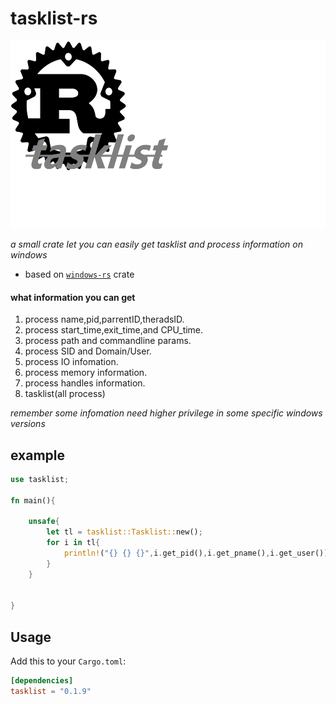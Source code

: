 # tasklist-rs

<p align="center">
    <img height="300" alt="tasklist-rs" src="images/ico.png">
</p>

_a small crate let you can easily get tasklist and process information on windows_

- based on [`windows-rs`](https://github.com/microsoft/windows-rs) crate 

#### what information you can get
1. process name,pid,parrentID,theradsID.
2. process start_time,exit_time,and CPU_time.
3. process path and commandline params.
4. process SID and Domain/User.
5. process IO infomation.
6. process memory information.
7. process handles information.
8. tasklist(all process)

_remember some infomation need higher privilege in some specific windows versions_

## example
```rust
use tasklist;

fn main(){
   
    unsafe{
        let tl = tasklist::Tasklist::new();
        for i in tl{
            println!("{} {} {}",i.get_pid(),i.get_pname(),i.get_user());
        }
    }


}
```

## Usage

Add this to your `Cargo.toml`:

```toml
[dependencies]
tasklist = "0.1.9"
```